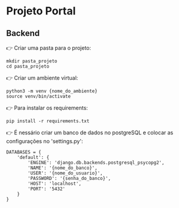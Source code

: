 # Projeto Portal

## Backend
:point_right: Criar uma pasta para o projeto:
```
mkdir pasta_projeto
cd pasta_projeto
```

:point_right: Criar um ambiente virtual:
```
python3 -m venv {nome_do_ambiente}
source venv/bin/activate
```

:point_right: Para instalar os requirements:
```
pip install -r requirements.txt
```

:point_right: É nessário criar um banco de dados no postgreSQL e colocar as configurações no 'settings.py':
```
DATABASES = {
    'default': {
        'ENGINE': 'django.db.backends.postgresql_psycopg2',
        'NAME': '{nome_do_banco}',
        'USER': '{nome_do_usuario}',
        'PASSWORD': '{senha_do_banco}',
        'HOST': 'localhost',
        'PORT': '5432'
    }
}
```
